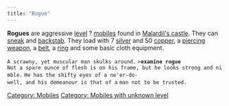```yaml
---
title: "Rogue"
---
```


**Rogues** are aggressive [level](level "wikilink") ?
[mobiles](mobile "wikilink") found in [Malardil's
castle](Malardil's_castle "wikilink"). They can
[sneak](sneak "wikilink") and [backstab](backstab "wikilink"). They load
with 7 [silver](silver "wikilink") and 50 [copper](copper "wikilink"), a
[piercing weapon](piercing_weapon "wikilink"), a
[belt](plain_leather_belt "wikilink"), a [ring](ring "wikilink") and
some basic cloth equipment.

`A scrawny, yet muscular man skulks around.`
`>`**`examine rogue`**
`Not a spare ounce of flesh is on his frame, but he looks strong and nimble.`
`He has the shifty eyes of a ne'er-do-well, and his demeanour is that of a`
`man not to be trusted.`

[Category: Mobiles](Category:_Mobiles "wikilink") [Category: Mobiles
with unknown level](Category:_Mobiles_with_unknown_level "wikilink")